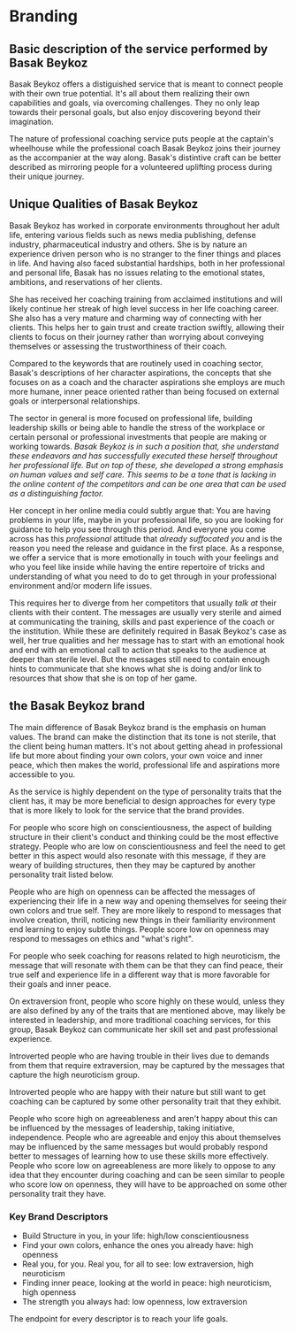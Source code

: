 # Branding
## Basic description of the service performed by Basak Beykoz

Basak Beykoz offers a distiguished service that is meant to connect people with their own true potential. It's all about them realizing their own capabilities and goals, via overcoming challenges. They no only leap towards their personal goals, but also enjoy discovering beyond their imagination.

The nature of professional coaching service puts people at the captain's wheelhouse while the professional coach Basak Beykoz joins their journey as the accompanier at the way along. Basak's distintive craft can be better described as mirroring people for a volunteered uplifting process during their unique journey. 

## Unique Qualities of Basak Beykoz

Basak Beykoz has worked in corporate environments throughout her adult
life, entering various fields such as news media publishing, defense industry, pharmaceutical industry and others. She is by nature an experience driven person who is no stranger to the finer things and places in life. And having also faced substantial hardships, both in her professional and personal life, Basak has no issues relating to the emotional states, ambitions, and reservations of her clients.

She has received her coaching training from acclaimed institutions and will likely continue her streak of high level success in her life coaching career. She also has a very mature and charming way of  connecting with her clients. This helps her to gain trust and create traction swiftly, allowing their clients to focus on their journey rather than worrying about conveying themselves or assessing the trustworthiness of their coach.

Compared to the keywords that are routinely used in coaching sector, Basak's descriptions of her character aspirations, the concepts that she focuses on as a coach and the character aspirations she employs are much more humane, inner peace oriented rather than being focused on external goals or interpersonal relationships.

The sector in general is more focused on professional life, building leadership skills or being able to handle the stress of the workplace or certain personal or professional investments that people are making or working towards. *Basak Beykoz is in such a position that, she understand these endeavors and has successfully executed these herself throughout her professional life. But on top of these, she developed a strong emphasis on human values and self care. This seems to be a tone that is lacking in the online content of the competitors and can be one area that can be used as a distinguishing factor.*

Her concept in her online media could subtly argue that: You are having problems in your life, maybe in your professional life, so you are looking for guidance to help you see through this period. And everyone you come across has this *professional* attitude that *already suffocated you* and is the reason you need the release and guidance in the first place. As a response, we offer a service that is more emotionally in touch with your feelings and who you feel like inside while having the entire repertoire of tricks and understanding of what you need to do to get through in your professional environment and/or modern life issues.

This requires her to diverge from her competitors that usually *talk at* their clients with their content. The messages are usually very sterile and aimed at communicating the training, skills and past experience of the coach or the institution. While these are definitely required in Basak Beykoz's case as well, her true qualities and her message has to start with an emotional hook and end with an emotional call to action that speaks to the audience at deeper than sterile level. But the messages still need to contain enough hints to communicate that she knows what she is doing and/or link to resources that show that she is on top of her game.

## the Basak Beykoz brand

The main difference of Basak Beykoz brand is the emphasis on human values. The brand can make the distinction that its tone is not sterile, that the client being human matters. It's not about getting ahead in professional life but more about finding your own colors, your own voice and inner peace, which then makes the world, professional life and aspirations more accessible to you.

As the service is highly dependent on the type of personality traits that the client has, it may be more beneficial to design approaches for every type that is more likely to look for the service that the brand provides.

For people who score high on conscientiousness, the aspect of building structure in their client's conduct and thinking could be the most effective strategy. People who are low on conscientiousness and feel the need to get better in this aspect would also resonate with this message, if they are weary of building structures, then they may be captured by another personality trait listed below.

People who are high on openness can be affected the messages of experiencing their life in a new way and opening themselves for seeing their own colors and true self. They are more likely to respond to messages that involve creation, thrill, noticing new things in their familiarity environment end learning to enjoy subtle things. People score low on openness may respond to messages on ethics and "what's right".

For people who seek coaching for reasons related to high neuroticism, the message that will resonate with them can be that they can find peace, their true self and experience life in a different way that is more favorable for their goals and inner peace. 

On extraversion front, people who score highly on these would, unless they are also defined by any of the traits that are mentioned above, may likely be interested in leadership, and more traditional coaching services, for this group, Basak Beykoz can communicate her skill set and past professional experience. 

Introverted people who are having trouble in their lives due to demands from them that require extraversion, may be captured by the messages that capture the high neuroticism group.

Introverted people who are happy with their nature but still want to get coaching can be captured by some other personality trait that they exhibit.

People who score high on agreeableness and aren't happy about this can be influenced by the messages of leadership, taking initiative, independence. People who are agreeable and enjoy this about themselves may be influenced by the same messages but would probably respond better to messages of learning how to use these skills more effectively. People who score low on agreeableness are more likely to oppose to any idea that they encounter during coaching and can be seen similar to people who score low on openness, they will have to be approached on some other personality trait they have. 

### Key Brand Descriptors
- Build Structure in you, in your life: high/low conscientiousness
- Find your own colors, enhance the ones you already have: high openness
- Real you, for you. Real you, for all to see: low extraversion, high neuroticism
- Finding inner peace, looking at the world in peace: high neuroticism, high openness
- The strength you always had: low openness, low extraversion

The endpoint for every descriptor is to reach your life goals.
